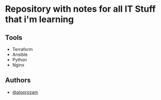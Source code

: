 
# Repository with notes for all IT Stuff that i'm learning

## Tools 
- Terraform
- Ansible
- Python
- Nginx


## Authors

- [@aloprozam](https://github.com/aloprozam)

